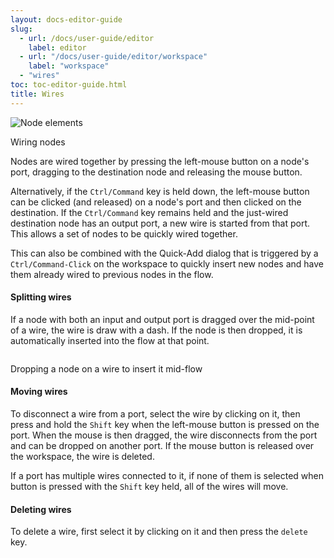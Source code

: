 ```yaml
---
layout: docs-editor-guide
slug:
  - url: /docs/user-guide/editor
    label: editor
  - url: "/docs/user-guide/editor/workspace"
    label: "workspace"
  - "wires"
toc: toc-editor-guide.html
title: Wires
---
```


<div style="width: 435px" class="figure align-right">
  <img src="../images/editor-node-wire.png" alt="Node elements">
  <p class="caption">Wiring nodes</p>
</div>

Nodes are wired together by pressing the left-mouse button on a node's port, dragging
to the destination node and releasing the mouse button.

Alternatively, if the `Ctrl/Command` key is held down, the left-mouse
button can be clicked (and released) on a node's port and then clicked on the
destination. If the `Ctrl/Command` key remains held and the just-wired destination
node has an output port, a new wire is started from that port. This allows a
set of nodes to be quickly wired together.

This can also be combined with the Quick-Add dialog that is triggered
by a `Ctrl/Command-Click` on the workspace to quickly insert new nodes and have
them already wired to previous nodes in the flow.


#### Splitting wires

If a node with both an input and output port is dragged over the mid-point of a
wire, the wire is draw with a dash. If the node is then dropped, it is automatically
inserted into the flow at that point.

<div class="figure">
  <img src="../images/editor-wiring-splice.png" alt="">
  <p class="caption">Dropping a node on a wire to insert it mid-flow</p>
</div>

#### Moving wires

To disconnect a wire from a port, select the wire by clicking on it, then
press and hold the `Shift` key when the left-mouse button is pressed on the port.
When the mouse is then dragged, the wire disconnects from the port and can be
dropped on another port. If the mouse button is released over the workspace,
the wire is deleted.

If a port has multiple wires connected to it, if none of them is selected when
button is pressed with the `Shift` key held, all of the wires will move.

#### Deleting wires

To delete a wire, first select it by clicking on it and then press the `delete` key.
